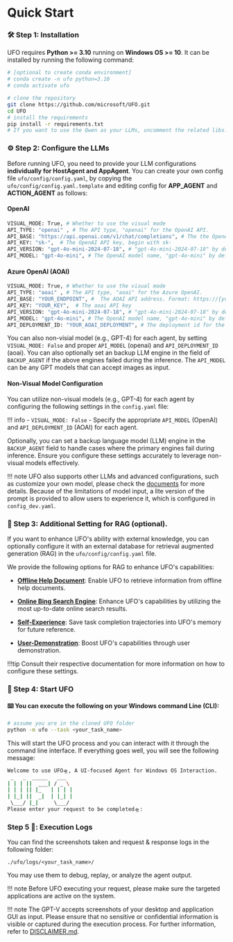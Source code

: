 # Quick Start

### 🛠️ Step 1: Installation
UFO requires **Python >= 3.10** running on **Windows OS >= 10**. It can be installed by running the following command:
```bash
# [optional to create conda environment]
# conda create -n ufo python=3.10
# conda activate ufo

# clone the repository
git clone https://github.com/microsoft/UFO.git
cd UFO
# install the requirements
pip install -r requirements.txt
# If you want to use the Qwen as your LLMs, uncomment the related libs.
```

### ⚙️ Step 2: Configure the LLMs
Before running UFO, you need to provide your LLM configurations **individually for HostAgent and AppAgent**. You can create your own config file `ufo/config/config.yaml`, by copying the `ufo/config/config.yaml.template` and editing config for **APP_AGENT** and **ACTION_AGENT** as follows: 

#### OpenAI
```bash
VISUAL_MODE: True, # Whether to use the visual mode
API_TYPE: "openai" , # The API type, "openai" for the OpenAI API.  
API_BASE: "https://api.openai.com/v1/chat/completions", # The the OpenAI API endpoint.
API_KEY: "sk-",  # The OpenAI API key, begin with sk-
API_VERSION: "gpt-4o-mini-2024-07-18", # "gpt-4o-mini-2024-07-18" by default
API_MODEL: "gpt-4o-mini", # The OpenAI model name, "gpt-4o-mini" by default. You may also use "gpt-4o" for using the GPT-4O model.
```


#### Azure OpenAI (AOAI)
```bash
VISUAL_MODE: True, # Whether to use the visual mode
API_TYPE: "aoai" , # The API type, "aoai" for the Azure OpenAI.  
API_BASE: "YOUR_ENDPOINT", #  The AOAI API address. Format: https://{your-resource-name}.openai.azure.com
API_KEY: "YOUR_KEY",  # The aoai API key
API_VERSION: "gpt-4o-mini-2024-07-18", # "gpt-4o-mini-2024-07-18" by default
API_MODEL: "gpt-4o-mini", # The OpenAI model name, "gpt-4o-mini" by default. You may also use "gpt-4o" for using the GPT-4O model.
API_DEPLOYMENT_ID: "YOUR_AOAI_DEPLOYMENT", # The deployment id for the AOAI API
```
You can also non-visial model (e.g., GPT-4) for each agent, by setting `VISUAL_MODE: False` and proper `API_MODEL` (openai) and `API_DEPLOYMENT_ID` (aoai). You can also optionally set an backup LLM engine in the field of `BACKUP_AGENT` if the above engines failed during the inference. The `API_MODEL` can be any GPT models that can accept images as input.



####  Non-Visual Model Configuration
You can utilize non-visual models (e.g., GPT-4) for each agent by configuring the following settings in the `config.yaml` file:

!!! info
    - ```VISUAL_MODE: False```
    - Specify the appropriate `API_MODEL` (OpenAI) and `API_DEPLOYMENT_ID` (AOAI) for each agent.

Optionally, you can set a backup language model (LLM) engine in the `BACKUP_AGENT` field to handle cases where the primary engines fail during inference. Ensure you configure these settings accurately to leverage non-visual models effectively.

!!! note
    UFO also supports other LLMs and advanced configurations, such as customize your own model, please check the [documents](../supported_models/overview.md) for more details. Because of the limitations of model input, a lite version of the prompt is provided to allow users to experience it, which is configured in `config_dev.yaml`.

### 📔 Step 3: Additional Setting for RAG (optional).
If you want to enhance UFO's ability with external knowledge, you can optionally configure it with an external database for retrieval augmented generation (RAG) in the `ufo/config/config.yaml` file. 

We provide the following options for RAG to enhance UFO's capabilities:

- **[Offline Help Document](../advanced_usage/reinforce_appagent/learning_from_help_document.md)**: Enable UFO to retrieve information from offline help documents.

- **[Online Bing Search Engine](../advanced_usage/reinforce_appagent/learning_from_bing_search.md)**: Enhance UFO's capabilities by utilizing the most up-to-date online search results.

- **[Self-Experience](../advanced_usage/reinforce_appagent/experience_learning.md)**: Save task completion trajectories into UFO's memory for future reference.

- **[User-Demonstration](../advanced_usage/reinforce_appagent/learning_from_demonstration.md)**: Boost UFO's capabilities through user demonstration.

!!!tip
    Consult their respective documentation for more information on how to configure these settings.

### 🎉 Step 4: Start UFO

#### ⌨️ You can execute the following on your Windows command Line (CLI):

```bash
# assume you are in the cloned UFO folder
python -m ufo --task <your_task_name>
```

This will start the UFO process and you can interact with it through the command line interface. 
If everything goes well, you will see the following message:

```bash
Welcome to use UFO🛸, A UI-focused Agent for Windows OS Interaction. 
 _   _  _____   ___
| | | ||  ___| / _ \
| | | || |_   | | | |
| |_| ||  _|  | |_| |
 \___/ |_|     \___/
Please enter your request to be completed🛸:
```


###  Step 5 🎥: Execution Logs 

You can find the screenshots taken and request & response logs in the following folder:
```
./ufo/logs/<your_task_name>/
```
You may use them to debug, replay, or analyze the agent output.

!!! note
    Before UFO executing your request, please make sure the targeted applications are active on the system.

!!! note
    The GPT-V accepts screenshots of your desktop and application GUI as input. Please ensure that no sensitive or confidential information is visible or captured during the execution process. For further information, refer to [DISCLAIMER.md](https://github.com/microsoft/UFO/blob/vyokky/dev/DISCLAIMER.md).